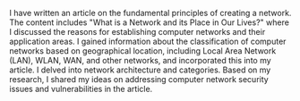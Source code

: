 I have written an article on the fundamental principles of creating a network. The content includes "What is a Network and its Place in Our Lives?" where I discussed the reasons for establishing computer networks and their application areas. I gained information about the classification of computer networks based on geographical location, including Local Area Network (LAN), WLAN, WAN, and other networks, and incorporated this into my article. I delved into network architecture and categories. Based on my research, I shared my ideas on addressing computer network security issues and vulnerabilities in the article.
